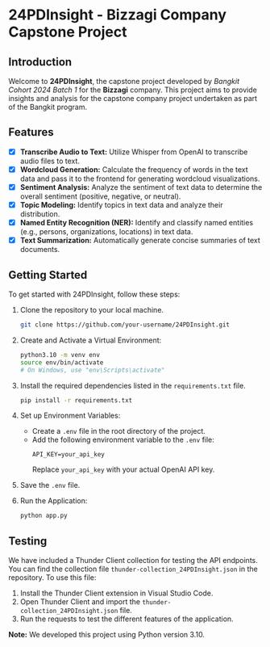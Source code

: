 # 24PDInsight - Bizzagi Company Capstone Project

## Introduction
Welcome to **24PDInsight**, the capstone project developed by *Bangkit Cohort 2024 Batch 1* for the **Bizzagi** company. This project aims to provide insights and analysis for the capstone company project undertaken as part of the Bangkit program.

## Features
- [x] **Transcribe Audio to Text:** Utilize Whisper from OpenAI to transcribe audio files to text.
- [x] **Wordcloud Generation:** Calculate the frequency of words in the text data and pass it to the frontend for generating wordcloud visualizations.
- [x] **Sentiment Analysis:** Analyze the sentiment of text data to determine the overall sentiment (positive, negative, or neutral).
- [x] **Topic Modeling:** Identify topics in text data and analyze their distribution.
- [x] **Named Entity Recognition (NER):** Identify and classify named entities (e.g., persons, organizations, locations) in text data.
- [x] **Text Summarization:** Automatically generate concise summaries of text documents.

## Getting Started
To get started with 24PDInsight, follow these steps:

1. Clone the repository to your local machine.
    ```bash
    git clone https://github.com/your-username/24PDInsight.git
    ```

2. Create and Activate a Virtual Environment:
    ```bash
    python3.10 -m venv env 
    source env/bin/activate  
    # On Windows, use "env\Scripts\activate"
    ```

3. Install the required dependencies listed in the `requirements.txt` file.
    ```bash
    pip install -r requirements.txt
    ```

4. Set up Environment Variables:
    - Create a `.env` file in the root directory of the project.
    - Add the following environment variable to the `.env` file:
        ```
        API_KEY=your_api_key
        ```
      Replace `your_api_key` with your actual OpenAI API key.

5. Save the `.env` file.

6. Run the Application:
    ```bash
    python app.py
    ```

## Testing
We have included a Thunder Client collection for testing the API endpoints. You can find the collection file `thunder-collection_24PDInsight.json` in the repository. To use this file:

1. Install the Thunder Client extension in Visual Studio Code.
2. Open Thunder Client and import the `thunder-collection_24PDInsight.json` file.
3. Run the requests to test the different features of the application.

**Note:** We developed this project using Python version 3.10.